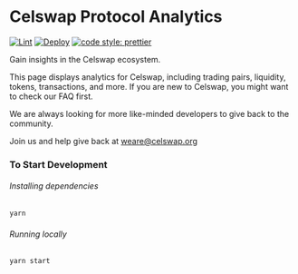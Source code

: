 # Celswap Protocol Analytics

[![Lint](https://github.com/Uniswap/uniswap-info/workflows/Lint/badge.svg)](https://github.com/Uniswap/uniswap-info/actions?query=workflow%3ALint)
[![Deploy](https://github.com/Uniswap/uniswap-info/workflows/Deploy/badge.svg)](https://github.com/Uniswap/uniswap-info/actions?query=workflow%3ADeploy)
[![code style: prettier](https://img.shields.io/badge/code_style-prettier-ff69b4.svg?style=flat-square)](https://github.com/prettier/prettier)

Gain insights in the Celswap ecosystem.

This page displays analytics for Celswap, including trading pairs, liquidity, tokens, transactions, and more. If you are new to Celswap, you might want to check our FAQ first.

We are always looking for more like-minded developers to give back to the community.

Join us and help give back at weare@celswap.org

### To Start Development

###### Installing dependencies

```bash
yarn
```

###### Running locally

```bash
yarn start
```
